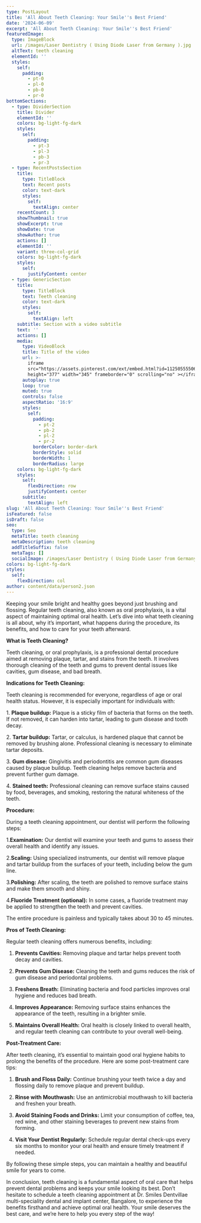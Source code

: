 ```yaml
---
type: PostLayout
title: 'All About Teeth Cleaning: Your Smile''s Best Friend'
date: '2024-06-09'
excerpt: 'All About Teeth Cleaning: Your Smile''s Best Friend'
featuredImage:
  type: ImageBlock
  url: /images/Laser Dentistry ( Using Diode Laser from Germany ).jpg
  altText: teeth cleaning
  elementId: ''
  styles:
    self:
      padding:
        - pt-0
        - pl-0
        - pb-0
        - pr-0
bottomSections:
  - type: DividerSection
    title: Divider
    elementId: ''
    colors: bg-light-fg-dark
    styles:
      self:
        padding:
          - pt-3
          - pl-3
          - pb-3
          - pr-3
  - type: RecentPostsSection
    title:
      type: TitleBlock
      text: Recent posts
      color: text-dark
      styles:
        self:
          textAlign: center
    recentCount: 3
    showThumbnail: true
    showExcerpt: true
    showDate: true
    showAuthor: true
    actions: []
    elementId: ''
    variant: three-col-grid
    colors: bg-light-fg-dark
    styles:
      self:
        justifyContent: center
  - type: GenericSection
    title:
      type: TitleBlock
      text: Teeth cleaning
      color: text-dark
      styles:
        self:
          textAlign: left
    subtitle: Section with a video subtitle
    text: ''
    actions: []
    media:
      type: VideoBlock
      title: Title of the video
      url: >-
        iframe
        src="https://assets.pinterest.com/ext/embed.html?id=1125055550650914268"
        height="377" width="345" frameborder="0" scrolling="no" ></iframe>
      autoplay: true
      loop: true
      muted: true
      controls: false
      aspectRatio: '16:9'
      styles:
        self:
          padding:
            - pt-2
            - pb-2
            - pl-2
            - pr-2
          borderColor: border-dark
          borderStyle: solid
          borderWidth: 1
          borderRadius: large
    colors: bg-light-fg-dark
    styles:
      self:
        flexDirection: row
        justifyContent: center
      subtitle:
        textAlign: left
slug: 'All About Teeth Cleaning: Your Smile''s Best Friend'
isFeatured: false
isDraft: false
seo:
  type: Seo
  metaTitle: teeth cleaning
  metaDescription: teeth cleaning
  addTitleSuffix: false
  metaTags: []
  socialImage: /images/Laser Dentistry ( Using Diode Laser from Germany ).jpg
colors: bg-light-fg-dark
styles:
  self:
    flexDirection: col
author: content/data/person2.json
---
```

Keeping your smile bright and healthy goes beyond just brushing and flossing. Regular teeth cleaning, also known as oral prophylaxis, is a vital aspect of maintaining optimal oral health. Let’s dive into what teeth cleaning is all about, why it’s important, what happens during the procedure, its benefits, and how to care for your teeth afterward.

**What is Teeth Cleaning?**

Teeth cleaning, or oral prophylaxis, is a professional dental procedure aimed at removing plaque, tartar, and stains from the teeth. It involves thorough cleaning of the teeth and gums to prevent dental issues like cavities, gum disease, and bad breath.



**Indications for Teeth Cleaning:**

Teeth cleaning is recommended for everyone, regardless of age or oral health status. However, it is especially important for individuals with:

1\. **Plaque buildup:** Plaque is a sticky film of bacteria that forms on the teeth. If not removed, it can harden into tartar, leading to gum disease and tooth decay.

2\. **Tartar buildup:** Tartar, or calculus, is hardened plaque that cannot be removed by brushing alone. Professional cleaning is necessary to eliminate tartar deposits.

3\. **Gum disease:** Gingivitis and periodontitis are common gum diseases caused by plaque buildup. Teeth cleaning helps remove bacteria and prevent further gum damage.

4\. **Stained teeth:** Professional cleaning can remove surface stains caused by food, beverages, and smoking, restoring the natural whiteness of the teeth.



**Procedure:**

During a teeth cleaning appointment, our dentist will perform the following steps:

1.**Examination:** Our dentist will examine your teeth and gums to assess their overall health and identify any issues.

2.**Scaling:** Using specialized instruments, our dentist will remove plaque and tartar buildup from the surfaces of your teeth, including below the gum line.

3.**Polishing:** After scaling, the teeth are polished to remove surface stains and make them smooth and shiny.

4.**Fluoride Treatment (optional):** In some cases, a fluoride treatment may be applied to strengthen the teeth and prevent cavities.

The entire procedure is painless and typically takes about 30 to 45 minutes.

**Pros of Teeth Cleaning:**

Regular teeth cleaning offers numerous benefits, including:

1.  **Prevents Cavities:** Removing plaque and tartar helps prevent tooth decay and cavities.

2.  **Prevents Gum Disease:** Cleaning the teeth and gums reduces the risk of gum disease and periodontal problems.

3.  **Freshens Breath:** Eliminating bacteria and food particles improves oral hygiene and reduces bad breath.

4.  **Improves Appearance:** Removing surface stains enhances the appearance of the teeth, resulting in a brighter smile.

5.  **Maintains Overall Health:** Oral health is closely linked to overall health, and regular teeth cleaning can contribute to your overall well-being.

**Post-Treatment Care:**

After teeth cleaning, it’s essential to maintain good oral hygiene habits to prolong the benefits of the procedure. Here are some post-treatment care tips:

1.  **Brush and Floss Daily:** Continue brushing your teeth twice a day and flossing daily to remove plaque and prevent buildup.

2.  **Rinse with Mouthwash:** Use an antimicrobial mouthwash to kill bacteria and freshen your breath.

3.  **Avoid Staining Foods and Drinks:** Limit your consumption of coffee, tea, red wine, and other staining beverages to prevent new stains from forming.

4.  **Visit Your Dentist Regularly:** Schedule regular dental check-ups every six months to monitor your oral health and ensure timely treatment if needed.

By following these simple steps, you can maintain a healthy and beautiful smile for years to come.

In conclusion, teeth cleaning is a fundamental aspect of oral care that helps prevent dental problems and keeps your smile looking its best. Don’t hesitate to schedule a teeth cleaning appointment at Dr. Smiles Dentvillae multi-speciality dental and implant center, Bangalore, to experience the benefits firsthand and achieve optimal oral health. Your smile deserves the best care, and we’re here to help you every step of the way!

